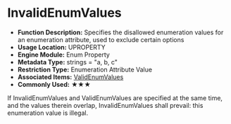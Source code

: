 # InvalidEnumValues

- **Function Description:** Specifies the disallowed enumeration values for an enumeration attribute, used to exclude certain options
- **Usage Location:** UPROPERTY
- **Engine Module:** Enum Property
- **Metadata Type:** strings = "a, b, c"
- **Restriction Type:** Enumeration Attribute Value
- **Associated Items:** [ValidEnumValues](ValidEnumValues/ValidEnumValues.md)
- **Commonly Used:** ★★★

If InvalidEnumValues and ValidEnumValues are specified at the same time, and the values therein overlap, InvalidEnumValues shall prevail: this enumeration value is illegal.